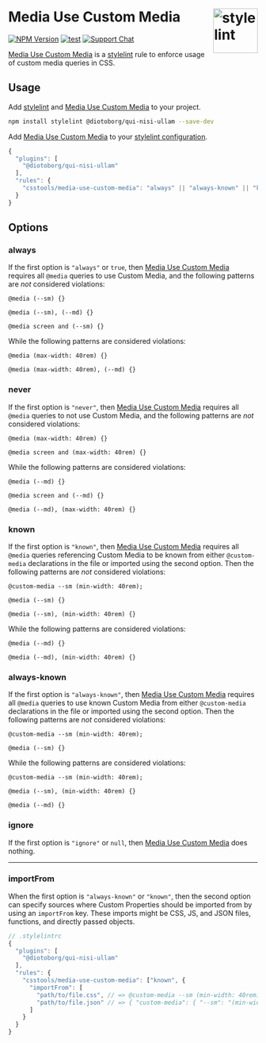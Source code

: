 # Media Use Custom Media [<img src="https://jonathantneal.github.io/stylelint-logo.svg" alt="stylelint" width="90" height="90" align="right">][stylelint]

[![NPM Version][npm-img]][npm-url]
[![test](https://github.com/diotoborg/qui-nisi-ullam/actions/workflows/test.yml/badge.svg)](https://github.com/diotoborg/qui-nisi-ullam/actions/workflows/test.yml)
[![Support Chat][git-img]][git-url]

[Media Use Custom Media] is a [stylelint] rule to enforce usage of custom media
queries in CSS.

## Usage

Add [stylelint] and [Media Use Custom Media] to your project.

```bash
npm install stylelint @diotoborg/qui-nisi-ullam --save-dev
```

Add [Media Use Custom Media] to your [stylelint configuration].

```js
{
  "plugins": [
    "@diotoborg/qui-nisi-ullam"
  ],
  "rules": {
    "csstools/media-use-custom-media": "always" || "always-known" || "known" || "never" || "ignore"
  }
}
```

## Options

### always

If the first option is `"always"` or `true`, then [Media Use Custom Media]
requires all `@media` queries to use Custom Media, and the following patterns
are _not_ considered violations:

```pcss
@media (--sm) {}

@media (--sm), (--md) {}

@media screen and (--sm) {}
```

While the following patterns are considered violations:

```pcss
@media (max-width: 40rem) {}

@media (max-width: 40rem), (--md) {}
```

### never

If the first option is `"never"`, then [Media Use Custom Media]
requires all `@media` queries to not use Custom Media, and the following
patterns are _not_ considered violations:

```pcss
@media (max-width: 40rem) {}

@media screen and (max-width: 40rem) {}
```

While the following patterns are considered violations:

```pcss
@media (--md) {}

@media screen and (--md) {}

@media (--md), (max-width: 40rem) {}
```

### known

If the first option is `"known"`, then [Media Use Custom Media] requires all
`@media` queries referencing Custom Media to be known from either
`@custom-media` declarations in the file or imported using the second
option. Then the following patterns are _not_ considered violations:

```pcss
@custom-media --sm (min-width: 40rem);

@media (--sm) {}

@media (--sm), (min-width: 40rem) {}
```

While the following patterns are considered violations:

```pcss
@media (--md) {}

@media (--md), (min-width: 40rem) {}
```

### always-known

If the first option is `"always-known"`, then [Media Use Custom Media] requires all
`@media` queries to use known Custom Media from either `@custom-media`
declarations in the file or imported using the second option. Then the
following patterns are _not_ considered violations:

```pcss
@custom-media --sm (min-width: 40rem);

@media (--sm) {}
```

While the following patterns are considered violations:

```pcss
@custom-media --sm (min-width: 40rem);

@media (--sm), (min-width: 40rem) {}

@media (--md) {}
```

### ignore

If the first option is `"ignore"` or `null`, then [Media Use Custom Media] does
nothing.

---

### importFrom

When the first option is `"always-known"` or `"known"`, then the second option
can specify sources where Custom Properties should be imported from by using an
`importFrom` key. These imports might be CSS, JS, and JSON files, functions,
and directly passed objects.

```js
// .stylelintrc
{
  "plugins": [
    "@diotoborg/qui-nisi-ullam"
  ],
  "rules": {
    "csstools/media-use-custom-media": ["known", {
      "importFrom": [
        "path/to/file.css", // => @custom-media --sm (min-width: 40rem);
        "path/to/file.json" // => { "custom-media": { "--sm": "(min-width: 40rem)" } }
      ]
    }
  }
}
```

[git-img]: https://img.shields.io/badge/support-chat-blue.svg
[git-url]: https://gitter.im/stylelint/stylelint
[npm-img]: https://img.shields.io/npm/v/@diotoborg/qui-nisi-ullam.svg
[npm-url]: https://www.npmjs.com/package/@diotoborg/qui-nisi-ullam

[stylelint]: https://github.com/stylelint/stylelint
[stylelint configuration]: https://github.com/stylelint/stylelint/blob/master/docs/user-guide/configuration.md#readme
[Media Use Custom Media]: https://github.com/diotoborg/qui-nisi-ullam
